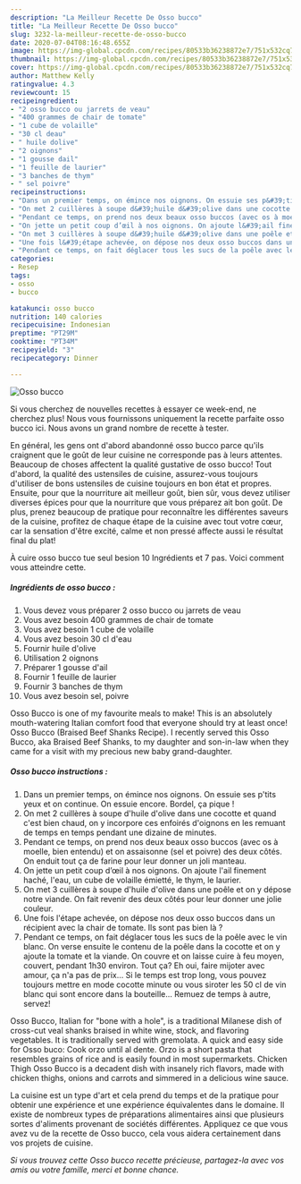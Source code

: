 ```yaml
---
description: "La Meilleur Recette De Osso bucco"
title: "La Meilleur Recette De Osso bucco"
slug: 3232-la-meilleur-recette-de-osso-bucco
date: 2020-07-04T08:16:48.655Z
image: https://img-global.cpcdn.com/recipes/80533b36238872e7/751x532cq70/osso-bucco-photo-principale-de-la-recette.jpg
thumbnail: https://img-global.cpcdn.com/recipes/80533b36238872e7/751x532cq70/osso-bucco-photo-principale-de-la-recette.jpg
cover: https://img-global.cpcdn.com/recipes/80533b36238872e7/751x532cq70/osso-bucco-photo-principale-de-la-recette.jpg
author: Matthew Kelly
ratingvalue: 4.3
reviewcount: 15
recipeingredient:
- "2 osso bucco ou jarrets de veau"
- "400 grammes de chair de tomate"
- "1 cube de volaille"
- "30 cl deau"
- " huile dolive"
- "2 oignons"
- "1 gousse dail"
- "1 feuille de laurier"
- "3 banches de thym"
- " sel poivre"
recipeinstructions:
- "Dans un premier temps, on émince nos oignons. On essuie ses p&#39;tits yeux et on continue. On essuie encore. Bordel, ça pique !"
- "On met 2 cuillères à soupe d&#39;huile d&#39;olive dans une cocotte et quand c&#39;est bien chaud, on y incorpore ces enfoirés d&#39;oignons en les remuant de temps en temps pendant une dizaine de minutes."
- "Pendant ce temps, on prend nos deux beaux osso buccos (avec os à moelle, bien entendu) et on assaisonne (sel et poivre) des deux côtés. On enduit tout ça de farine pour leur donner un joli manteau."
- "On jette un petit coup d’œil à nos oignons. On ajoute l&#39;ail finement haché, l&#39;eau, un cube de volaille émietté, le thym, le laurier."
- "On met 3 cuillères à soupe d&#39;huile d&#39;olive dans une poêle et on y dépose notre viande. On fait revenir des deux côtés pour leur donner une jolie couleur."
- "Une fois l&#39;étape achevée, on dépose nos deux osso buccos dans un récipient avec la chair de tomate. Ils sont pas bien là ?"
- "Pendant ce temps, on fait déglacer tous les sucs de la poêle avec le vin blanc. On verse ensuite le contenu de la poêle dans la cocotte et on y ajoute la tomate et la viande. On couvre et on laisse cuire à feu moyen, couvert, pendant 1h30 environ. Tout ça? Eh oui, faire mijoter avec amour, ça n&#39;a pas de prix... Si le temps est trop long, vous pouvez toujours mettre en mode cocotte minute ou vous siroter les 50 cl de vin blanc qui sont encore dans la bouteille... Remuez de temps à autre, servez!"
categories:
- Resep
tags:
- osso
- bucco

katakunci: osso bucco 
nutrition: 140 calories
recipecuisine: Indonesian
preptime: "PT29M"
cooktime: "PT34M"
recipeyield: "3"
recipecategory: Dinner

---
```



![Osso bucco](https://img-global.cpcdn.com/recipes/80533b36238872e7/751x532cq70/osso-bucco-photo-principale-de-la-recette.jpg)

Si vous cherchez de nouvelles recettes à essayer ce week-end, ne cherchez plus! Nous vous fournissons uniquement la recette parfaite osso bucco ici. Nous avons un grand nombre de recette à tester.

En général, les gens ont d'abord abandonné osso bucco parce qu'ils craignent que le goût de leur cuisine ne corresponde pas à leurs attentes. Beaucoup de choses affectent la qualité gustative de osso bucco! Tout d'abord, la qualité des ustensiles de cuisine, assurez-vous toujours d'utiliser de bons ustensiles de cuisine toujours en bon état et propres. Ensuite, pour que la nourriture ait meilleur goût, bien sûr, vous devez utiliser diverses épices pour que la nourriture que vous préparez ait bon goût. De plus, prenez beaucoup de pratique pour reconnaître les différentes saveurs de la cuisine, profitez de chaque étape de la cuisine avec tout votre cœur, car la sensation d'être excité, calme et non pressé affecte aussi le résultat final du plat!

<!--inarticleads1-->

À cuire osso bucco tue seul besion 10 Ingrédients et 7 pas. Voici comment vous atteindre cette.

##### Ingrédients de osso bucco :

1. Vous devez vous préparer 2 osso bucco ou jarrets de veau
1. Vous avez besoin 400 grammes de chair de tomate
1. Vous avez besoin 1 cube de volaille
1. Vous avez besoin 30 cl d&#39;eau
1. Fournir  huile d&#39;olive
1. Utilisation 2 oignons
1. Préparer 1 gousse d&#39;ail
1. Fournir 1 feuille de laurier
1. Fournir 3 banches de thym
1. Vous avez besoin  sel, poivre


Osso Bucco is one of my favourite meals to make! This is an absolutely mouth-watering Italian comfort food that everyone should try at least once! Osso Bucco (Braised Beef Shanks Recipe). I recently served this Osso Bucco, aka Braised Beef Shanks, to my daughter and son-in-law when they came for a visit with my precious new baby grand-daughter. 

<!--inarticleads2-->

##### Osso bucco instructions :

1. Dans un premier temps, on émince nos oignons. On essuie ses p&#39;tits yeux et on continue. On essuie encore. Bordel, ça pique !
1. On met 2 cuillères à soupe d&#39;huile d&#39;olive dans une cocotte et quand c&#39;est bien chaud, on y incorpore ces enfoirés d&#39;oignons en les remuant de temps en temps pendant une dizaine de minutes.
1. Pendant ce temps, on prend nos deux beaux osso buccos (avec os à moelle, bien entendu) et on assaisonne (sel et poivre) des deux côtés. On enduit tout ça de farine pour leur donner un joli manteau.
1. On jette un petit coup d’œil à nos oignons. On ajoute l&#39;ail finement haché, l&#39;eau, un cube de volaille émietté, le thym, le laurier.
1. On met 3 cuillères à soupe d&#39;huile d&#39;olive dans une poêle et on y dépose notre viande. On fait revenir des deux côtés pour leur donner une jolie couleur.
1. Une fois l&#39;étape achevée, on dépose nos deux osso buccos dans un récipient avec la chair de tomate. Ils sont pas bien là ?
1. Pendant ce temps, on fait déglacer tous les sucs de la poêle avec le vin blanc. On verse ensuite le contenu de la poêle dans la cocotte et on y ajoute la tomate et la viande. On couvre et on laisse cuire à feu moyen, couvert, pendant 1h30 environ. Tout ça? Eh oui, faire mijoter avec amour, ça n&#39;a pas de prix... Si le temps est trop long, vous pouvez toujours mettre en mode cocotte minute ou vous siroter les 50 cl de vin blanc qui sont encore dans la bouteille... Remuez de temps à autre, servez!


Osso Bucco, Italian for &#34;bone with a hole&#34;, is a traditional Milanese dish of cross-cut veal shanks braised in white wine, stock, and flavoring vegetables. It is traditionally served with gremolata. A quick and easy side for Osso buco: Cook orzo until al dente. Orzo is a short pasta that resembles grains of rice and is easily found in most supermarkets. Chicken Thigh Osso Bucco is a decadent dish with insanely rich flavors, made with chicken thighs, onions and carrots and simmered in a delicious wine sauce. 

<!--inarticleads1-->

<p>
La cuisine est un type d'art et cela prend du temps et de la pratique pour obtenir une expérience et une expérience équivalentes dans le domaine. Il existe de nombreux types de préparations alimentaires ainsi que plusieurs sortes d'aliments provenant de sociétés différentes. Appliquez ce que vous avez vu de la recette de Osso bucco, cela vous aidera certainement dans vos projets de cuisine.
</p>

<p>
<i>Si vous trouvez cette Osso bucco recette précieuse, partagez-la avec vos amis ou votre famille, merci et bonne chance.</i>
</p>
